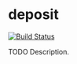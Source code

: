 # deposit

[![Build Status](https://travis-ci.org/rob-b/deposit.png)](https://travis-ci.org/rob-b/deposit)

TODO Description.
